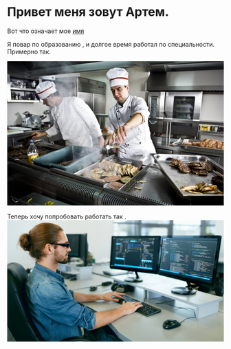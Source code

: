 # Привет меня зовут Артем.

Вот что означает мое [имя](https://ru.wikipedia.org/wiki/%D0%90%D1%80%D1%82%D1%91%D0%BC_(%D0%B8%D0%BC%D1%8F))

Я повар по образованию , и долгое время работал по специальности. Примерно так.

![](Men_Kitchen_Two_Uniform_Cook_512053_1280x853.jpg)

Теперь хочу попробовать работать так .
![](programmer1.jpg)
